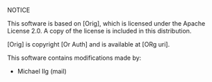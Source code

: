 NOTICE

This software is based on [Orig], which is licensed under the Apache License 2.0. A copy of the license is included in this distribution.

[Orig] is copyright [Or Auth] and is available at [ORg uri].

This software contains modifications made by:
- Michael Ilg (mail)